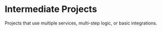 # Intermediate Projects

Projects that use multiple services, multi-step logic, or basic integrations.
